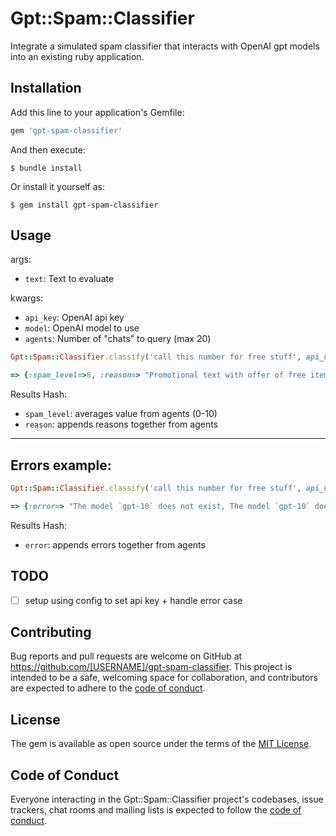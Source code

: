 # Gpt::Spam::Classifier

Integrate a simulated spam classifier that interacts with OpenAI gpt models into an existing ruby application. 

## Installation

Add this line to your application's Gemfile:

```ruby
gem 'gpt-spam-classifier'
```

And then execute:

    $ bundle install

Or install it yourself as:

    $ gem install gpt-spam-classifier

## Usage
args:
- `text`: Text to evaluate

kwargs:
- `api_key`: OpenAI api key
- `model`: OpenAI model to use
- `agents`: Number of "chats" to query (max 20)

```ruby
Gpt::Spam::Classifier.classify('call this number for free stuff', api_key: 'redacted', model: 'gpt-3.5-turbo', agents:3)

=> {:spam_level=>8, :reason=> "Promotional text with offer of free items, Promotional text with offer of free items, Promotional text with offer of free items, "}
```
Results Hash:
- `spam_level`: averages value from agents (0-10)
- `reason`: appends reasons together from agents

____
## Errors example:
```ruby
Gpt::Spam::Classifier.classify('call this number for free stuff', api_key: 'redacted', model: 'gpt-10', agents:3)

=> {:error=> "The model `gpt-10` does not exist, The model `gpt-10` does not exist, The model `gpt-10` does not exist, "}
```
Results Hash: 
- `error`: appends errors together from agents

## TODO
- [ ] setup using config to set api key + handle error case


## Contributing

Bug reports and pull requests are welcome on GitHub at https://github.com/[USERNAME]/gpt-spam-classifier. This project is intended to be a safe, welcoming space for collaboration, and contributors are expected to adhere to the [code of conduct](https://github.com/[USERNAME]/gpt-spam-classifier/blob/master/CODE_OF_CONDUCT.md).

## License

The gem is available as open source under the terms of the [MIT License](https://opensource.org/licenses/MIT).

## Code of Conduct

Everyone interacting in the Gpt::Spam::Classifier project's codebases, issue trackers, chat rooms and mailing lists is expected to follow the [code of conduct](https://github.com/[USERNAME]/gpt-spam-classifier/blob/master/CODE_OF_CONDUCT.md).
